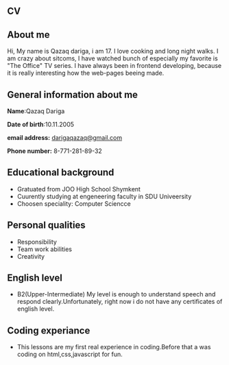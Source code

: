 ## CV
## About me

Hi, My name is Qazaq dariga, i am 17. I love cooking and long night walks. 
I am crazy about sitcoms, I have watched bunch of especially my favorite is "The Office" TV series.
I have always been in frontend developing, because it is really interesting how the web-pages beeing made.


## General information about me
 **Name**:Qazaq Dariga 

**Date of birth**:10.11.2005

 **email address:** darigaqazaq@gmail.com

 **Phone number:** 8-771-281-89-32

 ## Educational background

+ Gratuated from JOO High School Shymkent
+ Cuurently studying at engeneering faculty in SDU Univeersity
+ Choosen speciality: Computer Sciencce

## Personal qualities
+ Responsibility
+ Team work abilities
+ Creativity

## English level
+ B2(Upper-Intermediate)
My level is enough to understand speech and respond clearly.Unfortunately, right now i do not have any certificates of english level.

## Coding experiance
+ This lessons are my first real experience in coding.Before that a was coding on html,css,javascript for fun.


